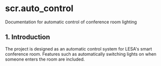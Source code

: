 # scr.auto_control
Documentation for automatic control of conference room lighting

## 1. Introduction

The project is designed as an automatic control system for LESA's smart conference room. Features such as automatically switching lights on when someone enters the room are included. 
